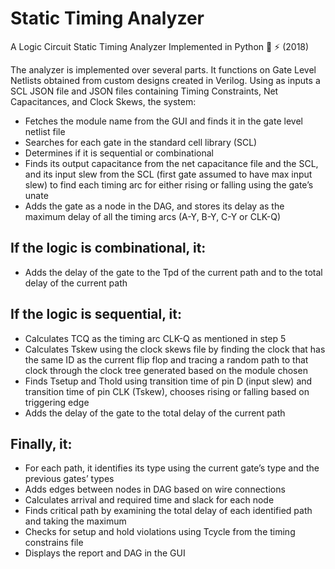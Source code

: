# Static Timing Analyzer
A Logic Circuit Static Timing Analyzer Implemented in Python 🔌 ⚡ (2018)

The analyzer is implemented over several parts.
It functions on Gate Level Netlists obtained from custom designs created in Verilog. 
Using as inputs a SCL JSON file and JSON files containing Timing Constraints, Net Capacitances, and Clock Skews, the system:
* Fetches the module name from the GUI and finds it in the gate level netlist file
* Searches for each gate in the standard cell library (SCL)
* Determines if it is sequential or combinational
* Finds its output capacitance from the net capacitance file and the SCL, and its input slew from the SCL (first gate assumed to have max input slew) to find each timing arc for either rising or falling using the gate’s unate
* Adds the gate as a node in the DAG, and stores its delay as the maximum delay of all the timing arcs (A-Y, B-Y, C-Y or CLK-Q)

## If the logic is combinational, it:
* Adds the delay of the gate to the Tpd of the current path and to the total delay of the current path

## If the logic is sequential, it:
* Calculates TCQ as the timing arc CLK-Q as mentioned in step 5
* Calculates Tskew using the clock skews file by finding the clock that has the same ID as the current flip flop and tracing a random path to that clock through the clock tree generated based on the module chosen
* Finds Tsetup and Thold using transition time of pin D (input slew) and transition time of pin CLK (Tskew), chooses rising or falling based on triggering edge
* Adds the delay of the gate to the total delay of the current path
## Finally, it:
* For each path, it identifies its type using the current gate’s type and the previous gates’ types
* Adds edges between nodes in DAG based on wire connections
* Calculates arrival and required time and slack for each node
* Finds critical path by examining the total delay of each identified path and taking the maximum
* Checks for setup and hold violations using Tcycle from the timing constrains file
* Displays the report and DAG in the GUI
